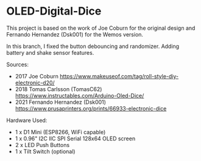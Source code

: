 # OLED-Digital-Dice

This project is based on the work of Joe Coburn for the original design and Fernando Hernandez (Dsk001) for the Wemos version.

In this branch, I fixed the button debouncing and randomizer. Adding battery and shake sensor features.

Sources:
* 2017 Joe Coburn https://www.makeuseof.com/tag/roll-style-diy-electronic-d20/
* 2018 Tomas Carlsson (TomasC62) https://www.instructables.com/Arduino-Oled-Dice/
* 2021 Fernando Hernandez (Dsk001) https://www.prusaprinters.org/prints/66933-electronic-dice

Hardware Used:

* 1 x D1 Mini (ESP8266, WiFi capable)
* 1 x 0.96" I2C IIC SPI Serial 128x64 OLED screen
* 2 x LED Push Buttons
* 1 x Tilt Switch (optional)

